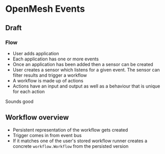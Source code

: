 # OpenMesh Events

## Draft

### Flow

- User adds application 
- Each application has one or more events
- Once an application has been added then a sensor can be created
- User creates a sensor which listens for a given event. The sensor can filter results and trigger a workflow
- A workflow is made up of actions
- Actions have an input and output as well as a behaviour that is unique for each action 

Sounds good

## Workflow overview

- Persistent representation of the workflow gets created 
- Trigger comes in from event bus
- If it matches one of the user's stored workflow runner creates a concrete `workflow.Workflow` from the persisted version